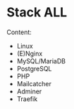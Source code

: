 # Stack ALL

Content:
- Linux
- (E)Nginx
- MySQL/MariaDB
- PostgreSQL
- PHP
- Mailcatcher
- Adminer
- Traefik

